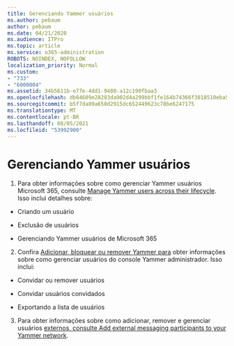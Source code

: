 ```yaml
---
title: Gerenciando Yammer usuários
ms.author: pebaum
author: pebaum
ms.date: 04/21/2020
ms.audience: ITPro
ms.topic: article
ms.service: o365-administration
ROBOTS: NOINDEX, NOFOLLOW
localization_priority: Normal
ms.custom:
- "733"
- "6000004"
ms.assetid: 34b5611b-e77e-4dd1-9480-a12c190fbaa3
ms.openlocfilehash: db84609e28283da902d4a299bbf1fe164b74366f3818510eba5f10d2ebbdf4f0
ms.sourcegitcommit: b5f7da89a650d2915dc652449623c78be6247175
ms.translationtype: MT
ms.contentlocale: pt-BR
ms.lasthandoff: 08/05/2021
ms.locfileid: "53992900"
---
```

# <a name="managing-yammer-users"></a>Gerenciando Yammer usuários

1. Para obter informações sobre como gerenciar Yammer usuários Microsoft 365, consulte [Manage Yammer users across their lifecycle](https://docs.microsoft.com/yammer/manage-yammer-users/manage-users-across-their-lifecycle). Isso inclui detalhes sobre:

  - Criando um usuário

  - Exclusão de usuários

  - Gerenciando Yammer usuários de Microsoft 365

2. Confira [Adicionar, bloquear ou remover Yammer para](https://docs.microsoft.com/yammer/manage-yammer-users/add-block-or-remove-users) obter informações sobre como gerenciar usuários do console Yammer administrador. Isso inclui:

  - Convidar ou remover usuários

  - Convidar usuários convidados

  - Exportando a lista de usuários

3. Para obter informações sobre como adicionar, remover e gerenciar usuários [externos, consulte Add external messaging participants to your Yammer network](https://docs.microsoft.com/yammer/work-with-external-users/add-external-participants).

